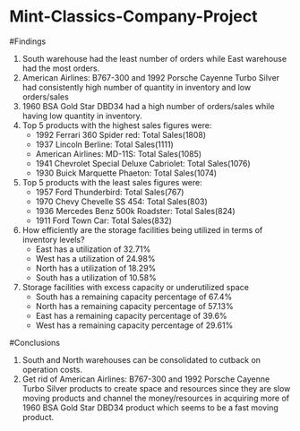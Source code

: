 # Mint-Classics-Company-Project

#Findings
1. South warehouse had the least number of orders while East warehouse had the most orders.
2. American Airlines: B767-300 and 1992 Porsche Cayenne Turbo Silver had consistently high number of quantity in inventory and low orders/sales
3. 1960 BSA Gold Star DBD34 had a high number of orders/sales while having low quantity in inventory.
4. Top 5 products with the highest sales figures were:
   - 1992 Ferrari 360 Spider red: Total Sales(1808)
   - 1937 Lincoln Berline: Total Sales(1111)
   - American Airlines: MD-11S: Total Sales(1085)
   - 1941 Chevrolet Special Deluxe Cabriolet: Total Sales(1076)
   - 1930 Buick Marquette Phaeton: Total Sales(1074)
5. Top 5 products with the least sales figures were:
   - 1957 Ford Thunderbird: Total Sales(767)
   - 1970 Chevy Chevelle SS 454: Total Sales(803)
   - 1936 Mercedes Benz 500k Roadster: Total Sales(824)
   - 1911 Ford Town Car: Total Sales(832)
6. How efficiently are the storage facilities being utilized in terms of inventory levels?
   - East has a utilization of 32.71%
   - West has a utilization of 24.98%
   - North has a utilization of 18.29%
   - South has a utilization of 10.58%
7. Storage facilities with excess capacity or underutilized space
   - South has a remaining capacity percentage of 67.4%
   - North has a remaining capacity percentage of 57.13%
   - East has a remaining capacity percentage of 39.6%
   - West has a remaining capacity percentage of 29.61%
  
#Conclusions
1. South and North warehouses can be consolidated to cutback on operation costs.
2. Get rid of American Airlines: B767-300 and 1992 Porsche Cayenne Turbo Silver products to create space and resources since they are slow moving products and channel the money/resources in acquiring more of 1960 BSA Gold Star DBD34 product which seems to be a fast moving product.
